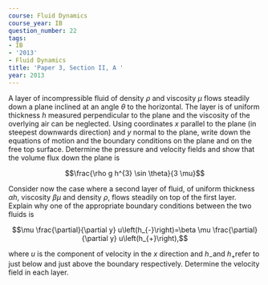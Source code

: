 ```yaml
---
course: Fluid Dynamics
course_year: IB
question_number: 22
tags:
- IB
- '2013'
- Fluid Dynamics
title: 'Paper 3, Section II, A '
year: 2013
---
```




A layer of incompressible fluid of density $\rho$ and viscosity $\mu$ flows steadily down a plane inclined at an angle $\theta$ to the horizontal. The layer is of uniform thickness $h$ measured perpendicular to the plane and the viscosity of the overlying air can be neglected. Using coordinates $x$ parallel to the plane (in steepest downwards direction) and $y$ normal to the plane, write down the equations of motion and the boundary conditions on the plane and on the free top surface. Determine the pressure and velocity fields and show that the volume flux down the plane is

$$\frac{\rho g h^{3} \sin \theta}{3 \mu}$$

Consider now the case where a second layer of fluid, of uniform thickness $\alpha h$, viscosity $\beta \mu$ and density $\rho$, flows steadily on top of the first layer. Explain why one of the appropriate boundary conditions between the two fluids is

$$\mu \frac{\partial}{\partial y} u\left(h_{-}\right)=\beta \mu \frac{\partial}{\partial y} u\left(h_{+}\right),$$

where $u$ is the component of velocity in the $x$ direction and $h_{-}$and $h_{+}$refer to just below and just above the boundary respectively. Determine the velocity field in each layer.